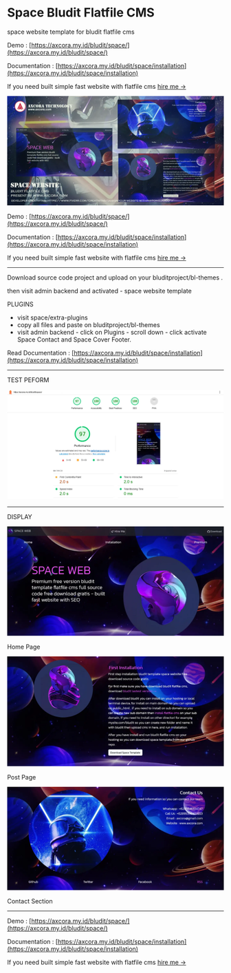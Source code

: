 # Space Bludit Flatfile CMS

space website template for bludit flatfile cms

Demo : [https://axcora.my.id/bludit/space/](https://axcora.my.id/bludit/space/) 

Documentation : [https://axcora.my.id/bludit/space/installation](https://axcora.my.id/bludit/space/installation)

If you need built simple fast website with flatfile cms [hire me →](https://www.fiverr.com/creativitas/design-your-website-with-phyton-django)

![free download premium web bludit template gratis](spacebanner.webp)

Demo : [https://axcora.my.id/bludit/space/](https://axcora.my.id/bludit/space/)

Documentation : [https://axcora.my.id/bludit/space/installation](https://axcora.my.id/bludit/space/installation)

If you need built simple fast website with flatfile cms [hire me →](https://www.fiverr.com/creativitas/design-your-website-with-phyton-django)

--------

Download source code project and upload on your bluditproject/bl-themes .

then visit admin backend and activated - space website template

PLUGINS 
+ visit space/extra-plugins
+ copy all files and paste on bluditproject/bl-themes
+ visit admin backend - click on Plugins - scroll down - click activate Space Contact and Space Cover Footer.

Read Documentation : [https://axcora.my.id/bludit/space/installation](https://axcora.my.id/bludit/space/installation)

--------

TEST PEFORM

![free download premium web bludit template gratis](lighthouse.webp)

--------

DISPLAY

![free download premium web bludit template gratis](home.webp)

Home Page

![free download premium web bludit template gratis](post.webp)

Post Page

![free download premium web bludit template gratis](contact.webp)

Contact Section

--------


Demo : [https://axcora.my.id/bludit/space/](https://axcora.my.id/bludit/space/)

Documentation : [https://axcora.my.id/bludit/space/installation](https://axcora.my.id/bludit/space/installation)

If you need built simple fast website with flatfile cms [hire me →](https://www.fiverr.com/creativitas/design-your-website-with-phyton-django)
